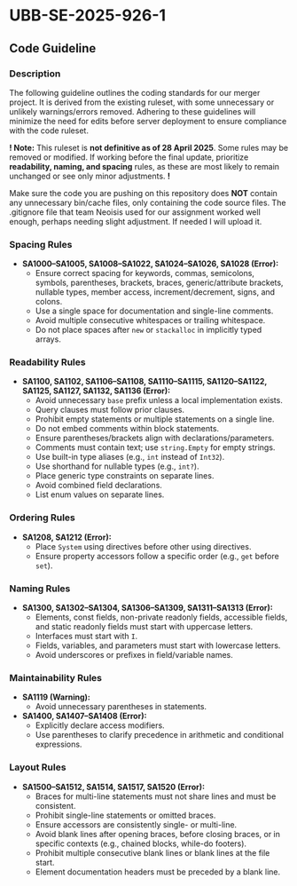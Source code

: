 # UBB-SE-2025-926-1

## Code Guideline

### Description

The following guideline outlines the coding standards for our merger project. It is derived from the existing ruleset, with some unnecessary or unlikely warnings/errors removed. Adhering to these guidelines will minimize the need for edits before server deployment to ensure compliance with the code ruleset.

**! Note:** This ruleset is **not definitive as of 28 April 2025**. Some rules may be removed or modified. If working before the final update, prioritize **readability, naming, and spacing** rules, as these are most likely to remain unchanged or see only minor adjustments. **!**

Make sure the code you are pushing on this repository does **NOT** contain any unnecessary bin/cache files, only containing the code source files. The .gitignore file that team Neoisis used for our assignment worked well enough, perhaps needing slight adjustment. If needed I will upload it.

### Spacing Rules

- **SA1000–SA1005, SA1008–SA1022, SA1024–SA1026, SA1028 (Error):**
  - Ensure correct spacing for keywords, commas, semicolons, symbols, parentheses, brackets, braces, generic/attribute brackets, nullable types, member access, increment/decrement, signs, and colons.
  - Use a single space for documentation and single-line comments.
  - Avoid multiple consecutive whitespaces or trailing whitespace.
  - Do not place spaces after `new` or `stackalloc` in implicitly typed arrays.

### Readability Rules

- **SA1100, SA1102, SA1106–SA1108, SA1110–SA1115, SA1120–SA1122, SA1125, SA1127, SA1132, SA1136 (Error):**
  - Avoid unnecessary `base` prefix unless a local implementation exists.
  - Query clauses must follow prior clauses.
  - Prohibit empty statements or multiple statements on a single line.
  - Do not embed comments within block statements.
  - Ensure parentheses/brackets align with declarations/parameters.
  - Comments must contain text; use `string.Empty` for empty strings.
  - Use built-in type aliases (e.g., `int` instead of `Int32`).
  - Use shorthand for nullable types (e.g., `int?`).
  - Place generic type constraints on separate lines.
  - Avoid combined field declarations.
  - List enum values on separate lines.

### Ordering Rules

- **SA1208, SA1212 (Error):**
  - Place `System` using directives before other using directives.
  - Ensure property accessors follow a specific order (e.g., `get` before `set`).

### Naming Rules

- **SA1300, SA1302–SA1304, SA1306–SA1309, SA1311–SA1313 (Error):**
  - Elements, const fields, non-private readonly fields, accessible fields, and static readonly fields must start with uppercase letters.
  - Interfaces must start with `I`.
  - Fields, variables, and parameters must start with lowercase letters.
  - Avoid underscores or prefixes in field/variable names.

### Maintainability Rules

- **SA1119 (Warning):**
  - Avoid unnecessary parentheses in statements.
- **SA1400, SA1407–SA1408 (Error):**
  - Explicitly declare access modifiers.
  - Use parentheses to clarify precedence in arithmetic and conditional expressions.

### Layout Rules

- **SA1500–SA1512, SA1514, SA1517, SA1520 (Error):**
  - Braces for multi-line statements must not share lines and must be consistent.
  - Prohibit single-line statements or omitted braces.
  - Ensure accessors are consistently single- or multi-line.
  - Avoid blank lines after opening braces, before closing braces, or in specific contexts (e.g., chained blocks, while-do footers).
  - Prohibit multiple consecutive blank lines or blank lines at the file start.
  - Element documentation headers must be preceded by a blank line.

